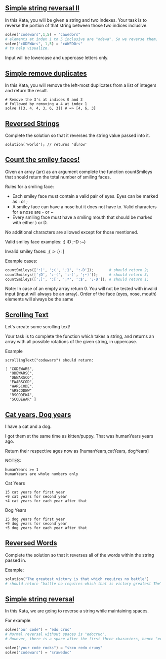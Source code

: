 ## [Simple string reversal II](https://www.codewars.com/kata/5a8d1c82373c2e099d0000ac)

In this Kata, you will be given a string and two indexes. Your task is to reverse the portion of that string between those two indices inclusive.

````py
solve("codewars",1,5) = "cawedors"
# elements at index 1 to 5 inclusive are "odewa". So we reverse them.
solve("cODEWArs", 1,5) = "cAWEDOrs"
# to help visualize.
````

Input will be lowercase and uppercase letters only. 


## [Simple remove duplicates](https://www.codewars.com/kata/5ba38ba180824a86850000f7)

In this Kata, you will remove the left-most duplicates from a list of integers and return the result.

```` 
# Remove the 3's at indices 0 and 3
# followed by removing a 4 at index 1
solve ([3, 4, 4, 3, 6, 3]) # => [4, 6, 3]
````


## [Reversed Strings](https://www.codewars.com/kata/5168bb5dfe9a00b126000018)

Complete the solution so that it reverses the string value passed into it.

    solution('world'); // returns 'dlrow'


## [Count the smiley faces!](https://www.codewars.com/kata/583203e6eb35d7980400002a)

Given an array (arr) as an argument complete the function countSmileys that should return the total number of smiling faces.

Rules for a smiling face:
* Each smiley face must contain a valid pair of eyes. Eyes can be marked as : or ;
* A smiley face can have a nose but it does not have to. Valid characters for a nose are - or ~
* Every smiling face must have a smiling mouth that should be marked with either ) or D.

No additional characters are allowed except for those mentioned.

Valid smiley face examples:
    :) :D ;-D :~)


Invalid smiley faces:
    ;( :> :} :]

Example cases:
````py
countSmileys([':)', ';(', ';}', ':-D']);       # should return 2;
countSmileys([';D', ':-(', ':-)', ';~)']);     # should return 3;
countSmileys([';]', ':[', ';*', ':$', ';-D']); # should return 1;
````

Note: In case of an empty array return 0. You will not be tested with invalid input (input will always be an array). Order of the face (eyes, nose, mouth) elements will always be the same 

## [Scrolling Text](https://www.codewars.com/kata/5a995c2aba1bb57f660001fd)

Let's create some scrolling text!

Your task is to complete the function which takes a string, and returns an array with all possible rotations of the given string, in uppercase.

Example

````
scrollingText("codewars") should return:

[ "CODEWARS",
  "ODEWARSC",
  "DEWARSCO",
  "EWARSCOD",
  "WARSCODE",
  "ARSCODEW"
  "RSCODEWA",
  "SCODEWAR" ]
````

## [Cat years, Dog years](https://www.codewars.com/kata/5a6663e9fd56cb5ab800008b)

I have a cat and a dog.

I got them at the same time as kitten/puppy. That was humanYears years ago.

Return their respective ages now as [humanYears,catYears, dogYears]

NOTES:

    humanYears >= 1
    humanYears are whole numbers only

Cat Years

    15 cat years for first year
    +9 cat years for second year
    +4 cat years for each year after that

Dog Years

    15 dog years for first year
    +9 dog years for second year
    +5 dog years for each year after that

## [Reversed Words](https://www.codewars.com/kata/51c8991dee245d7ddf00000e)

Complete the solution so that it reverses all of the words within the string passed in.

Example:

````py
solution("The greatest victory is that which requires no battle") 
# should return "battle no requires which that is victory greatest The"
````

## [Simple string reversal](https://www.codewars.com/kata/5a71939d373c2e634200008e)

In this Kata, we are going to reverse a string while maintaining spaces.

For example:

````py
solve("our code") = "edo cruo"
# Normal reversal without spaces is "edocruo". 
# However, there is a space after the first three characters, hence "edo cruo"

solve("your code rocks") = "skco redo cruoy"
solve("codewars") = "srawedoc"
````

